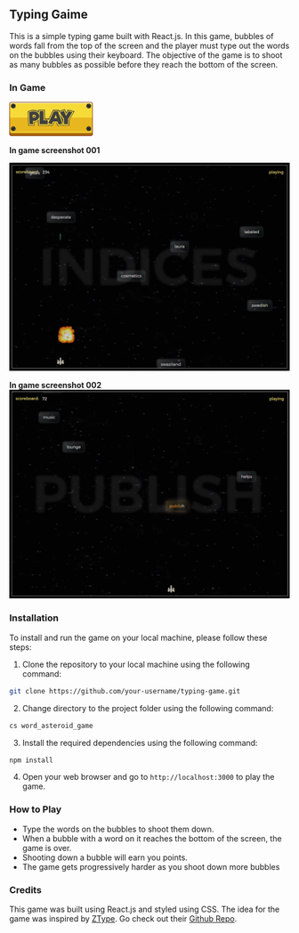 ## Typing Gaime

This is a simple typing game built with React.js. In this game, bubbles of words fall from the top of the screen and the player must type out the words on the bubbles using their keyboard. The objective of the game is to shoot as many bubbles as possible before they reach the bottom of the screen.

### In Game
[<img src="Play-button.png" width="150" alt="playbutton"/>](https://singular-dolphin-4e6882.netlify.app/)

**In game screenshot 001**

<img src="Screenshot 2023-03-21 051753.png" alt="screenshot01"/>

**In game screenshot 002**
<img src="Screenshot 2023-03-21 051859.png" alt="screenshot02"/>

### Installation

To install and run the game on your local machine, please follow these steps:

1. Clone the repository to your local machine using the following command:

```bash
git clone https://github.com/your-username/typing-game.git
```
2. Change directory to the project folder using the following command:

```bash
cs word_asteroid_game
```
3. Install the required dependencies using the following command:

```bash
npm install
```

4. Open your web browser and go to `http://localhost:3000` to play the game.

### How to Play

- Type the words on the bubbles to shoot them down.
- When a bubble with a word on it reaches the bottom of the screen, the game is over.
- Shooting down a bubble will earn you points.
- The game gets progressively harder as you shoot down more bubbles

### Credits
This game was built using React.js and styled using CSS. The idea for the game was inspired by [ZType](https://zty.pe/). 
Go check out their [Github Repo](https://github.com/johnBuffer/ZTyper).
